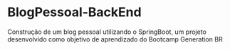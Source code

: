 # BlogPessoal-BackEnd
Construção de um blog pessoal utilizando o SpringBoot, um projeto desenvolvido como objetivo de aprendizado do  Bootcamp Generation BR
